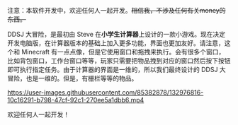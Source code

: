 注意：本软件开发中，欢迎任何人一起开发。~~相信我，不涉及任何有关money的东西。~~

DDSJ 大冒险，是最初由 Steve 在**小学生计算器**上设计的一款小游戏。现在决定开发电脑版，在计算器版本的基础上加入更多功能，界面也更加友好。请注意，这个和 Minecraft 有一点点像，但是它使用窗口和拖拽来执行。会有很多个窗口，比如背包窗口，工作台窗口等等，玩家只需要把物品拽到对应的窗口然后按下按钮即可执行指定任务。由于计算器的界面是一维的，所以我们最终设计的 DDSJ 大冒险，也是一维的。但是，有栅栏等等的物品。



https://user-images.githubusercontent.com/85382878/132976816-10c16291-b798-47cf-92c1-270ee5a1dbb6.mp4



欢迎任何人一起开发！
